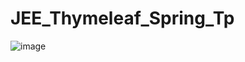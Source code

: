 # JEE_Thymeleaf_Spring_Tp
![image](https://user-images.githubusercontent.com/120935020/229665514-b7a034f7-6e3e-403f-a322-2ece44495c8a.png)

